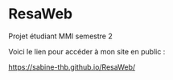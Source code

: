 # ResaWeb
Projet étudiant MMI semestre 2

Voici le lien pour accéder à mon site en public :

https://sabine-thb.github.io/ResaWeb/
